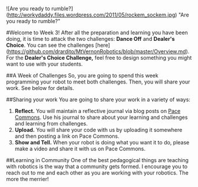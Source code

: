 ![Are you ready to rumble?] (http://workydaddy.files.wordpress.com/2011/05/rockem_sockem.jpg) "Are you ready to rumble?"

#Welcome to Week 3!
After all the preparation and learning you have been doing, it is time to attack the two challenges: **Dance Off** and **Dealer's Choice**.
You can see the challenges [here] (https://github.com/drardito/MtVernonRobotics/blob/master/Overview.md).
For the **Dealer's Choice Challenge,** feel free to design something you might want to use with your students.

##A Week of Challenges
So, you are going to spend this week programming your robot to meet both challenges.
Then, you will share your work. See below for details.

##Sharing your work
You are going to share your work in a variety of ways:
  1. **Reflect.** You will maintain a reflective journal via blog posts on [Pace Commons](/http://pacecommons.org/). Use his journal to share about your learning and challenges and learning from challenges.
  2. **Upload.**  You will share your code with us by uploading it somewhere and then posting a link on Pace Commons. 
  3. **Show and Tell.** When your robot is doing what you want it to do, please make a video and share it with us on Pace Commons.

##Learning in Community
One of the best pedagogical things are teaching with robotics is the way that a community gets formed. I encourage you to reach out to me and each other as you are working with your robotics. The more the merrier!
